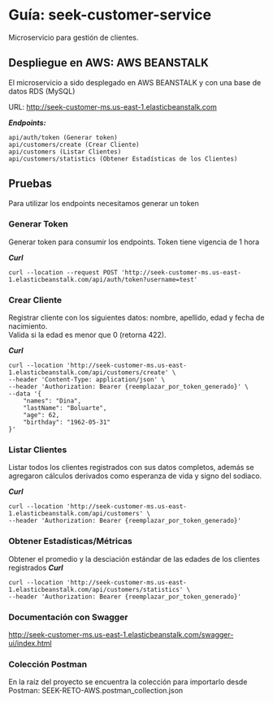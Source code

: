 # Guía: seek-customer-service
Microservicio para gestión de clientes.

## Despliegue en AWS: AWS BEANSTALK
El microservicio a sido desplegado en AWS BEANSTALK y con una base de datos RDS (MySQL)

URL: http://seek-customer-ms.us-east-1.elasticbeanstalk.com

_**Endpoints:**_

```
api/auth/token (Generar token)
api/customers/create (Crear Cliente)
api/customers (Listar Clientes)
api/customers/statistics (Obtener Estadísticas de los Clientes)
```

## Pruebas
Para utilizar los endpoints necesitamos generar un token

### Generar Token
Generar token para consumir los endpoints. Token tiene vigencia de 1 hora

_**Curl**_
```
curl --location --request POST 'http://seek-customer-ms.us-east-1.elasticbeanstalk.com/api/auth/token?username=test'
```

### Crear Cliente
Registrar cliente con los siguientes datos: nombre, apellido, edad y fecha de nacimiento.   
Valida si la edad es menor que 0 (retorna 422).

_**Curl**_
```
curl --location 'http://seek-customer-ms.us-east-1.elasticbeanstalk.com/api/customers/create' \
--header 'Content-Type: application/json' \
--header 'Authorization: Bearer {reemplazar_por_token_generado}' \
--data '{
    "names": "Dina",
    "lastName": "Boluarte",
    "age": 62,
    "birthday": "1962-05-31"
}'
```

### Listar Clientes
Listar todos los clientes registrados con sus datos completos, 
además se agregaron cálculos derivados como esperanza de vida y signo del sodiaco.

_**Curl**_
```
curl --location 'http://seek-customer-ms.us-east-1.elasticbeanstalk.com/api/customers' \
--header 'Authorization: Bearer {reemplazar_por_token_generado}'
```

### Obtener Estadísticas/Métricas
Obtener el promedio y la desciación estándar de las edades de los clientes registrados
_**Curl**_
```
curl --location 'http://seek-customer-ms.us-east-1.elasticbeanstalk.com/api/customers/statistics' \
--header 'Authorization: Bearer {reemplazar_por_token_generado}'
```

### Documentación con Swagger
http://seek-customer-ms.us-east-1.elasticbeanstalk.com/swagger-ui/index.html

### Colección Postman
En la raíz del proyecto se encuentra la colección para importarlo desde Postman: SEEK-RETO-AWS.postman_collection.json
